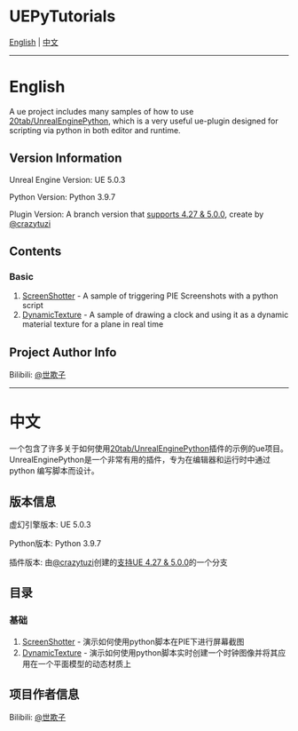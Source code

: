 # UEPyTutorials

[English](#english) | [中文](#中文)

---

# English

A ue project includes many samples of how to use [20tab/UnrealEnginePython](https://github.com/20tab/UnrealEnginePython), which is a very useful ue-plugin designed for scripting via python in both editor and runtime.

## Version Information

Unreal Engine Version: UE 5.0.3

Python Version: Python 3.9.7

Plugin Version: A branch version that [supports 4.27 & 5.0.0](https://github.com/crazytuzi/UnrealEnginePython), create by [@crazytuzi](https://github.com/crazytuzi)

## Contents

### Basic

1. [ScreenShotter](https://github.com/kprimo/UEPyTutorials/blob/main/Content/Scripts/Basic/ScreenShotter/pie_screenshotter.py) - A sample of triggering PIE Screenshots with a python script
2. [DynamicTexture](https://github.com/kprimo/UEPyTutorials/blob/main/Content/Scripts/Basic/DynamicTexture/dynamic_texture.py) - A sample of drawing a clock and using it as a dynamic material texture for a plane in real time

## Project Author Info

Bilibili: [@世欺子](https://www.bilibili.com/video/BV1KJ411x7SY)

---

# 中文

一个包含了许多关于如何使用[20tab/UnrealEnginePython](https://github.com/20tab/UnrealEnginePython)插件的示例的ue项目。UnrealEnginePython是一个非常有用的插件，专为在编辑器和运行时中通过 python 编写脚本而设计。

## 版本信息

虚幻引擎版本: UE 5.0.3

Python版本: Python 3.9.7

插件版本: 由[@crazytuzi](https://github.com/crazytuzi)创建的[支持UE 4.27 & 5.0.0](https://github.com/crazytuzi/UnrealEnginePython)的一个分支

## 目录

### 基础

1. [ScreenShotter](https://github.com/kprimo/UEPyTutorials/blob/main/Content/Scripts/Basic/ScreenShotter/pie_screenshotter.py) - 演示如何使用python脚本在PIE下进行屏幕截图
2. [DynamicTexture](https://github.com/kprimo/UEPyTutorials/blob/main/Content/Scripts/Basic/DynamicTexture/dynamic_texture.py) - 演示如何使用python脚本实时创建一个时钟图像并将其应用在一个平面模型的动态材质上

## 项目作者信息

Bilibili: [@世欺子](https://www.bilibili.com/video/BV1KJ411x7SY)

